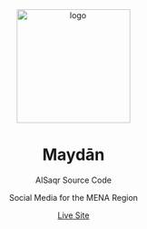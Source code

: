 <div align="center">

  <img src="https://res.cloudinary.com/aa1997/image/upload/v1751518600/favicon_hiqtp9.svg" alt="logo" width="200" height="auto" />
  
# Maydān
  
  <p>
    AlSaqr Source Code
  </p>

  <p>
    Social Media for the MENA Region
  </p>

  <a href="https://alsaqr.netlify.app/">Live Site</a>

</div>